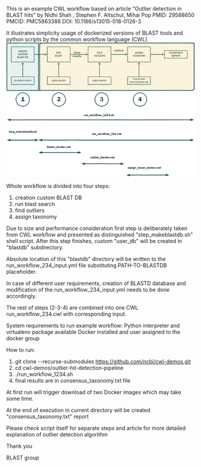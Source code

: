 This is an example CWL workflow based on article
"Outlier detection in BLAST hits" by Nidhi Shah , Stephen F. Altschul,  Mihai Pop
PMID: 29588650 PMCID: PMC5863388 DOI: 10.1186/s13015-018-0126-3

It illustrates simplicity usage of  dockerized versions of BLAST tools and python scripts
by the common workflow language (CWL).
![outliers finding workflow](docs/images/blast_outliers_cwl.png)

Whole workflow is divided into four steps:
1. creation custom BLAST DB 
2. run blast search
3. find outliers
4. assign taxonomy

Due to size and performance consideration first step is deliberately taken from CWL workflow and presented 
as distinguished "step_makeblastdb.sh" shell script. After this step finishes, custom "user_db" will be created 
in "blastdb" subdirectory. 

Absolute location of this "blastdb" directory will be written to the run_workflow_234_input.yml file substituting 
PATH-TO-BLASTDB  placeholder.

In case of different user requirements,  creation of BLASTD database and modification of the run_workflow_234_input.yml
needs to be done accordingly.

The rest of steps (2-3-4)  are combined into one CWL run_workflow_234.cwl  with corresponding input.

System requirements to run example workflow:
Python interpreter and virtualenv package available
Docker installed and user assigned to the docker group

How to run:
1. git clone --recurse-submodules    https://github.com/ncbi/cwl-demos.git
2. cd cwl-demos/outlier-hit-detection-pipeline 
3. ./run_workflow_1234.sh
4. final results are in  consensus_taxonomy.txt file

At first run will trigger download of two Docker images which may take some time.

At the end of execution in current directory will be created "consensus_taxonomy.txt" report

Please check script itself for separate steps and article for more detailed explanation of outlier detection algorithm

Thank you

BLAST group 
